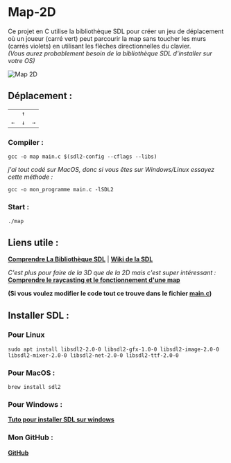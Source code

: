# Map-2D
Ce projet en C utilise la bibliothèque SDL pour créer un jeu de déplacement où un joueur (carré vert) peut parcourir la map sans toucher les murs (carrés violets) en utilisant les flèches directionnelles du clavier.  
*(Vous aurez probablement besoin de la bibliothèque SDL d'installer sur votre OS)*

<img src="https://media.giphy.com/media/v1.Y2lkPTc5MGI3NjExMTdtZHJ1a3BtNWtkejRlODVyN3oya3AwaDNud3ZjanRtcjE3cTZzMCZlcD12MV9pbnRlcm5hbF9naWZfYnlfaWQmY3Q9Zw/cSYlL2WhkgJjZvL6Qt/giphy.gif" alt="Map 2D">

## Déplacement :
<div style="text-align:center;">
  <table>
    <tr>
      <td></td>
      <td><kbd>&#8593;</kbd></td>
      <td></td>
    </tr>
    <tr>
      <td><kbd>&#8592;</kbd></td>
      <td><kbd>&#8595;</kbd></td>
      <td><kbd>&#8594;</kbd></td>
    </tr>
  </table>
</div>

### Compiler :
```
gcc -o map main.c $(sdl2-config --cflags --libs)
```
*j'ai tout codé sur MacOS, donc si vous êtes sur Windows/Linux essayez cette méthode :*
```
gcc -o mon_programme main.c -lSDL2
```
### Start :
```
./map
```

## Liens utile :

[**Comprendre La Bibliothèque SDL**](https://zestedesavoir.com/tutoriels/1014/utiliser-la-sdl-en-langage-c/) | [**Wiki de la SDL**](https://wiki.libsdl.org/SDL2/Tutorials)

*C'est plus pour faire de la 3D que de la 2D mais c'est super intéressant :*  
[**Comprendre le raycasting et le fonctionnement d'une map**](https://lodev.org/cgtutor/raycasting.html)

**(Si vous voulez modifier le code tout ce trouve dans le fichier [main.c](/Map%202D/main.c))**

## Installer SDL :
### Pour Linux
```
sudo apt install libsdl2-2.0-0 libsdl2-gfx-1.0-0 libsdl2-image-2.0-0 libsdl2-mixer-2.0-0 libsdl2-net-2.0-0 libsdl2-ttf-2.0-0
```
### Pour MacOS :
```
brew install sdl2
```
### Pour Windows :
[**Tuto pour installer SDL sur windows**](https://www.matsson.com/prog/sdl2-mingw-w64-tutorial.php)

### Mon GitHub :
[**GitHub**](https://github.com/Sinayel)
